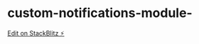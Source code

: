 # custom-notifications-module-

[Edit on StackBlitz ⚡️](https://stackblitz.com/edit/custom-notifications-module-qzlerx)